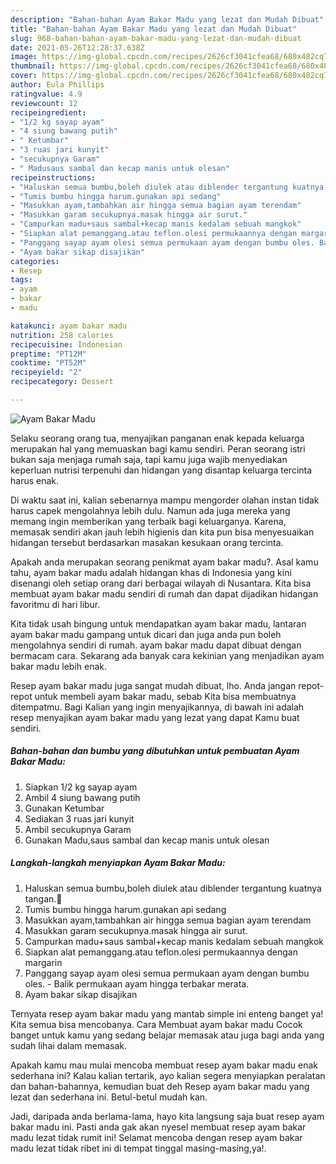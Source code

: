 ```yaml
---
description: "Bahan-bahan Ayam Bakar Madu yang lezat dan Mudah Dibuat"
title: "Bahan-bahan Ayam Bakar Madu yang lezat dan Mudah Dibuat"
slug: 968-bahan-bahan-ayam-bakar-madu-yang-lezat-dan-mudah-dibuat
date: 2021-05-26T12:28:37.638Z
image: https://img-global.cpcdn.com/recipes/2626cf3041cfea68/680x482cq70/ayam-bakar-madu-foto-resep-utama.jpg
thumbnail: https://img-global.cpcdn.com/recipes/2626cf3041cfea68/680x482cq70/ayam-bakar-madu-foto-resep-utama.jpg
cover: https://img-global.cpcdn.com/recipes/2626cf3041cfea68/680x482cq70/ayam-bakar-madu-foto-resep-utama.jpg
author: Eula Phillips
ratingvalue: 4.9
reviewcount: 12
recipeingredient:
- "1/2 kg sayap ayam"
- "4 siung bawang putih"
- " Ketumbar"
- "3 ruas jari kunyit"
- "secukupnya Garam"
- " Madusaus sambal dan kecap manis untuk olesan"
recipeinstructions:
- "Haluskan semua bumbu,boleh diulek atau diblender tergantung kuatnya tangan.🤣"
- "Tumis bumbu hingga harum.gunakan api sedang"
- "Masukkan ayam,tambahkan air hingga semua bagian ayam terendam"
- "Masukkan garam secukupnya.masak hingga air surut."
- "Campurkan madu+saus sambal+kecap manis kedalam sebuah mangkok"
- "Siapkan alat pemanggang.atau teflon.olesi permukaannya dengan margarin"
- "Panggang sayap ayam olesi semua permukaan ayam dengan bumbu oles. Balik permukaan ayam hingga terbakar merata."
- "Ayam bakar sikap disajikan"
categories:
- Resep
tags:
- ayam
- bakar
- madu

katakunci: ayam bakar madu 
nutrition: 258 calories
recipecuisine: Indonesian
preptime: "PT12M"
cooktime: "PT52M"
recipeyield: "2"
recipecategory: Dessert

---
```



![Ayam Bakar Madu](https://img-global.cpcdn.com/recipes/2626cf3041cfea68/680x482cq70/ayam-bakar-madu-foto-resep-utama.jpg)

Selaku seorang orang tua, menyajikan panganan enak kepada keluarga merupakan hal yang memuaskan bagi kamu sendiri. Peran seorang istri bukan saja menjaga rumah saja, tapi kamu juga wajib menyediakan keperluan nutrisi terpenuhi dan hidangan yang disantap keluarga tercinta harus enak.

Di waktu  saat ini, kalian sebenarnya mampu mengorder olahan instan tidak harus capek mengolahnya lebih dulu. Namun ada juga mereka yang memang ingin memberikan yang terbaik bagi keluarganya. Karena, memasak sendiri akan jauh lebih higienis dan kita pun bisa menyesuaikan hidangan tersebut berdasarkan masakan kesukaan orang tercinta. 



Apakah anda merupakan seorang penikmat ayam bakar madu?. Asal kamu tahu, ayam bakar madu adalah hidangan khas di Indonesia yang kini disenangi oleh setiap orang dari berbagai wilayah di Nusantara. Kita bisa membuat ayam bakar madu sendiri di rumah dan dapat dijadikan hidangan favoritmu di hari libur.

Kita tidak usah bingung untuk mendapatkan ayam bakar madu, lantaran ayam bakar madu gampang untuk dicari dan juga anda pun boleh mengolahnya sendiri di rumah. ayam bakar madu dapat dibuat dengan bermacam cara. Sekarang ada banyak cara kekinian yang menjadikan ayam bakar madu lebih enak.

Resep ayam bakar madu juga sangat mudah dibuat, lho. Anda jangan repot-repot untuk membeli ayam bakar madu, sebab Kita bisa membuatnya ditempatmu. Bagi Kalian yang ingin menyajikannya, di bawah ini adalah resep menyajikan ayam bakar madu yang lezat yang dapat Kamu buat sendiri.

<!--inarticleads1-->

##### Bahan-bahan dan bumbu yang dibutuhkan untuk pembuatan Ayam Bakar Madu:

1. Siapkan 1/2 kg sayap ayam
1. Ambil 4 siung bawang putih
1. Gunakan  Ketumbar
1. Sediakan 3 ruas jari kunyit
1. Ambil secukupnya Garam
1. Gunakan  Madu,saus sambal dan kecap manis untuk olesan




<!--inarticleads2-->

##### Langkah-langkah menyiapkan Ayam Bakar Madu:

1. Haluskan semua bumbu,boleh diulek atau diblender tergantung kuatnya tangan.🤣
1. Tumis bumbu hingga harum.gunakan api sedang
1. Masukkan ayam,tambahkan air hingga semua bagian ayam terendam
1. Masukkan garam secukupnya.masak hingga air surut.
1. Campurkan madu+saus sambal+kecap manis kedalam sebuah mangkok
1. Siapkan alat pemanggang.atau teflon.olesi permukaannya dengan margarin
1. Panggang sayap ayam olesi semua permukaan ayam dengan bumbu oles. - Balik permukaan ayam hingga terbakar merata.
1. Ayam bakar sikap disajikan




Ternyata resep ayam bakar madu yang mantab simple ini enteng banget ya! Kita semua bisa mencobanya. Cara Membuat ayam bakar madu Cocok banget untuk kamu yang sedang belajar memasak atau juga bagi anda yang sudah lihai dalam memasak.

Apakah kamu mau mulai mencoba membuat resep ayam bakar madu enak sederhana ini? Kalau kalian tertarik, ayo kalian segera menyiapkan peralatan dan bahan-bahannya, kemudian buat deh Resep ayam bakar madu yang lezat dan sederhana ini. Betul-betul mudah kan. 

Jadi, daripada anda berlama-lama, hayo kita langsung saja buat resep ayam bakar madu ini. Pasti anda gak akan nyesel membuat resep ayam bakar madu lezat tidak rumit ini! Selamat mencoba dengan resep ayam bakar madu lezat tidak ribet ini di tempat tinggal masing-masing,ya!.


